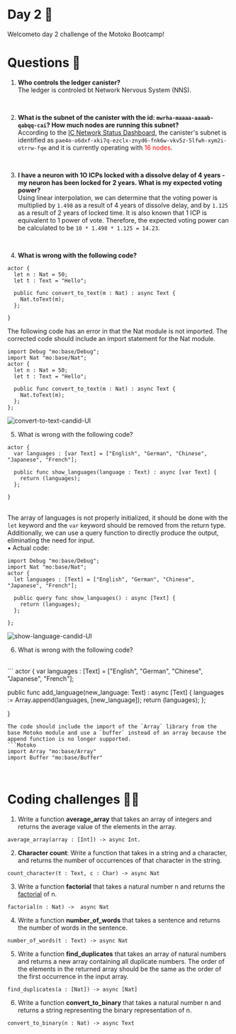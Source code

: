 # Day 2 🐣
Welcometo day 2 challenge of the Motoko Bootcamp!


# Questions 🙋

1. **Who controls the ledger canister?**
<br>The ledger is controled bt Network Nervous System (NNS).

<br>

2. **What is the subnet of the canister with the id: `mwrha-maaaa-aaaab-qabqq-cai`? How much nodes are running this subnet?**
<br> According to the [IC Network Status Dashboard](https://dashboard.internetcomputer.org/subnet/pae4o-o6dxf-xki7q-ezclx-znyd6-fnk6w-vkv5z-5lfwh-xym2i-otrrw-fqe), the canister's subnet is identified as `pae4o-o6dxf-xki7q-ezclx-znyd6-fnk6w-vkv5z-5lfwh-xym2i-otrrw-fqe` and it is currently operating with <span style="color: red;">16 nodes</span>.
<br>

3. **I have a neuron with 1O ICPs locked with a dissolve delay of 4 years - my neuron has been locked for 2 years. What is my expected voting power?**
<br>Using linear interpolation, we can determine that the voting power is multiplied by `1.498` as a result of 4 years of dissolve delay, and by `1.125` as a result of 2 years of locked time. It is also known that 1 ICP is equivalent to 1 power of vote. Therefore, the expected voting power can be calculated to be `10 * 1.498 * 1.125 = 14.23`.

 <br>
 
4. **What is wrong with the following code?**
```motoko
actor {
  let n : Nat = 50;
  let t : Text = "Hello";

  public func convert_to_text(m : Nat) : async Text {
    Nat.toText(m);
  };
 
}
```
The following code has an error in that the Nat module is not imported. The corrected code should include an import statement for the Nat module.
```motoko
import Debug "mo:base/Debug";
import Nat "mo:base/Nat";
actor {
  let n : Nat = 50;
  let t : Text = "Hello";

  public func convert_to_text(m : Nat) : async Text {
    Nat.toText(m);
  };
};
```
<img src="https://i.ibb.co/yN18Lyb/convert-to-text-candid-UI.png" alt="convert-to-text-candid-UI" border="0">
 <br>
 
5. What is wrong with the following code?
```
actor {
  var languages : [var Text] = ["English", "German", "Chinese", "Japanese", "French"];

  public func show_languages(language : Text) : async [var Text] {
    return (languages);
  };
 
}

```
<br>The array of languages is not properly initialized, it should be done with the `let` keyword and the `var` keyword should be removed from the return type. Additionally, we can use a query function to directly produce the output, eliminating the need for input.<br>
• Actual code:
```Motoko
import Debug "mo:base/Debug";
import Nat "mo:base/Nat";
actor {
  let languages : [Text] = ["English", "German", "Chinese", "Japanese", "French"];

  public query func show_languages() : async [Text] {
    return (languages);
  };
 
};
```
<img src="https://i.ibb.co/NNqqmSS/show-language-candid-UI.png" alt="show-language-candid-UI" border="0">
 <br>
 
6. What is wrong with the following code?
<br>
```
actor {
  var languages : [Text] = ["English", "German", "Chinese", "Japanese", "French"];

  public func add_language(new_language: Text) : async [Text] {
    languages := Array.append<Text>(languages, [new_language]);
    return (languages);
  };
 
}
```
The code should include the import of the `Array` library from the base Motoko module and use a `buffer` instead of an array because the append function is no longer supported.
```Motoko
import Array "mo:base/Array"
import Buffer "mo:base/Buffer"

```
<br>


# Coding challenges 🧑‍💻
1. Write a function **average_array** that takes an array of integers and returns the average value of the elements in the array.
```
average_array(array : [Int]) -> async Int. 
```
2. **Character count**: Write a function that takes in a string and a character, and returns the number of occurrences of that character in the string.
```
count_character(t : Text, c : Char) -> async Nat
```
3. Write a function **factorial** that takes a natural number n and returns the [factorial](https://www.britannica.com/science/factorial) of n.
```
factorial(n : Nat) ->  async Nat
```
4.  Write a function **number_of_words** that takes a sentence and returns the number of words in the sentence.
```
number_of_words(t : Text) -> async Nat 
```
5. Write a function **find_duplicates** that takes an array of natural numbers and returns a new array containing all duplicate numbers. The order of the elements in the returned array should be the same as the order of the first occurrence in the input array.
```
find_duplicates(a : [Nat]) -> async [Nat]
```
6. Write a function **convert_to_binary** that takes a natural number n and returns a string representing the binary representation of n.
```
convert_to_binary(n : Nat) -> async Text
```
